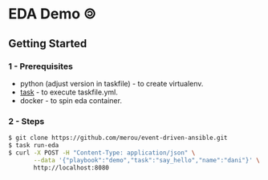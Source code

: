 # EDA Demo 🄯


## Getting Started

### 1 - Prerequisites

- python (adjust version in taskfile) - to create virtualenv.
- [task](https://github.com/go-task/task) - to execute taskfile.yml.
- docker - to spin eda container.

### 2 - Steps

```bash
$ git clone https://github.com/merou/event-driven-ansible.git
$ task run-eda
$ curl -X POST -H "Content-Type: application/json" \
       --data '{"playbook":"demo","task":"say_hello","name":"dani"}' \
       http://localhost:8080
```
